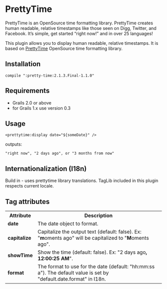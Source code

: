 # PrettyTime


PrettyTime is an OpenSource time formatting library. PrettyTime creates human readable, relative timestamps like those seen on Digg, Twitter, and Facebook. It’s simple, get started “right now!” and in over 25 languages!

This plugin allows you to display human readable, relative timestamps. It is based on [PrettyTime](http://ocpsoft.org/prettytime/) OpenSource time formatting library.

## Installation

```
compile ":pretty-time:2.1.3.Final-1.1.0"
```

## Requirements

* Grails 2.0 or above
* for Grails 1.x use version 0.3

## Usage

```
<prettytime:display date="${someDate}" />
```

outputs:

```
"right now", "2 days ago", or "3 months from now"
```

## Internationalization (I18n)

Build in - uses prettytime library translations. TagLib included in this plugin respects current locale.

## Tag attributes

<table>
    <tr>
        <th>Attribute</th>
        <th>Description</th>
    </tr>
    <tr class="table-odd">
        <td><strong class="bold">date</strong></td>
        <td>The date object to format.</td>
    </tr>
    <tr class="table-even">
        <td><strong class="bold">capitalize</strong></td>
        <td>Capitalize the output text (default: false). Ex: "<strong class="bold">m</strong>oments ago" will be capitalized to "<strong class="bold">M</strong>oments ago".</td>
    </tr>
    <tr class="table-odd">
        <td><strong class="bold">showTime</strong></td>
        <td>Show the time (default: false). Ex: "2 days ago<strong class="bold">, 12:00:25 AM</strong>".</td>
    </tr>
    <tr class="table-even">
        <td><strong class="bold">format</strong></td>
        <td>The format to use for the date (default: "hh:mm:ss a"). The default value is set by "default.date.format" in I18n.</td>
    </tr>
</table>
